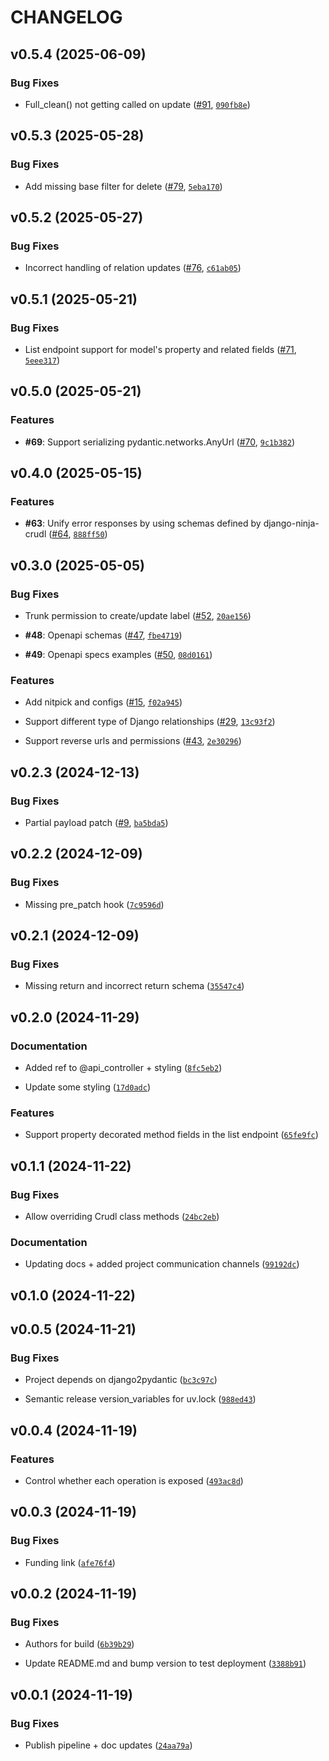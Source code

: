 # CHANGELOG


## v0.5.4 (2025-06-09)

### Bug Fixes

- Full_clean() not getting called on update
  ([#91](https://github.com/NextGenContributions/django-ninja-crudl/pull/91),
  [`090fb8e`](https://github.com/NextGenContributions/django-ninja-crudl/commit/090fb8ecf2ffb77ba0217f23554f7856ebed2156))


## v0.5.3 (2025-05-28)

### Bug Fixes

- Add missing base filter for delete
  ([#79](https://github.com/NextGenContributions/django-ninja-crudl/pull/79),
  [`5eba170`](https://github.com/NextGenContributions/django-ninja-crudl/commit/5eba17072bf330002a8ae10ad6a41ac92e898ef7))


## v0.5.2 (2025-05-27)

### Bug Fixes

- Incorrect handling of relation updates
  ([#76](https://github.com/NextGenContributions/django-ninja-crudl/pull/76),
  [`c61ab05`](https://github.com/NextGenContributions/django-ninja-crudl/commit/c61ab05109059e10239bb6e9147d58e68c3dc8fc))


## v0.5.1 (2025-05-21)

### Bug Fixes

- List endpoint support for model's property and related fields
  ([#71](https://github.com/NextGenContributions/django-ninja-crudl/pull/71),
  [`5eee317`](https://github.com/NextGenContributions/django-ninja-crudl/commit/5eee3170ac63e51fb38743e53a65071bdc7524d9))


## v0.5.0 (2025-05-21)

### Features

- **#69**: Support serializing pydantic.networks.AnyUrl
  ([#70](https://github.com/NextGenContributions/django-ninja-crudl/pull/70),
  [`9c1b382`](https://github.com/NextGenContributions/django-ninja-crudl/commit/9c1b3825319ef271ca9664baf56fa4c2012d98dd))


## v0.4.0 (2025-05-15)

### Features

- **#63**: Unify error responses by using schemas defined by django-ninja-crudl
  ([#64](https://github.com/NextGenContributions/django-ninja-crudl/pull/64),
  [`888ff50`](https://github.com/NextGenContributions/django-ninja-crudl/commit/888ff506b7698faed0ae7b5466a678ac147f396e))


## v0.3.0 (2025-05-05)

### Bug Fixes

- Trunk permission to create/update label
  ([#52](https://github.com/NextGenContributions/django-ninja-crudl/pull/52),
  [`20ae156`](https://github.com/NextGenContributions/django-ninja-crudl/commit/20ae15645ebf3e293c46fec919a0cf93183f216b))

- **#48**: Openapi schemas
  ([#47](https://github.com/NextGenContributions/django-ninja-crudl/pull/47),
  [`fbe4719`](https://github.com/NextGenContributions/django-ninja-crudl/commit/fbe471931bbbaea10011b5ca7923437fda679b92))

- **#49**: Openapi specs examples
  ([#50](https://github.com/NextGenContributions/django-ninja-crudl/pull/50),
  [`08d0161`](https://github.com/NextGenContributions/django-ninja-crudl/commit/08d0161a8dfce2fba978faa7034c5e1e785a47a3))

### Features

- Add nitpick and configs
  ([#15](https://github.com/NextGenContributions/django-ninja-crudl/pull/15),
  [`f02a945`](https://github.com/NextGenContributions/django-ninja-crudl/commit/f02a94534177336e4129c683718cf7638b941af3))

- Support different type of Django relationships
  ([#29](https://github.com/NextGenContributions/django-ninja-crudl/pull/29),
  [`13c93f2`](https://github.com/NextGenContributions/django-ninja-crudl/commit/13c93f23de9a3c2e21b911b0528b52538eeb2133))

- Support reverse urls and permissions
  ([#43](https://github.com/NextGenContributions/django-ninja-crudl/pull/43),
  [`2e30296`](https://github.com/NextGenContributions/django-ninja-crudl/commit/2e3029654eeb6ab44191256c9ccc7f482c95ab2e))


## v0.2.3 (2024-12-13)

### Bug Fixes

- Partial payload patch ([#9](https://github.com/NextGenContributions/django-ninja-crudl/pull/9),
  [`ba5bda5`](https://github.com/NextGenContributions/django-ninja-crudl/commit/ba5bda5be54e50ebe5eaa0ea482517e9d43db5c7))


## v0.2.2 (2024-12-09)

### Bug Fixes

- Missing pre_patch hook
  ([`7c9596d`](https://github.com/NextGenContributions/django-ninja-crudl/commit/7c9596d43beff13c2819483a5704a81229e82dde))


## v0.2.1 (2024-12-09)

### Bug Fixes

- Missing return and incorrect return schema
  ([`35547c4`](https://github.com/NextGenContributions/django-ninja-crudl/commit/35547c440d0515ff6ce3c96fffb8ffe4498e2784))


## v0.2.0 (2024-11-29)

### Documentation

- Added ref to @api_controller + styling
  ([`8fc5eb2`](https://github.com/NextGenContributions/django-ninja-crudl/commit/8fc5eb2f89f01a91b56601335455c229825adf22))

- Update some styling
  ([`17d0adc`](https://github.com/NextGenContributions/django-ninja-crudl/commit/17d0adcdb06a6c059ff453bd3674245c9abda1a1))

### Features

- Support property decorated method fields in the list endpoint
  ([`65fe9fc`](https://github.com/NextGenContributions/django-ninja-crudl/commit/65fe9fced4db786bf0effdf58907164b9ad9763f))


## v0.1.1 (2024-11-22)

### Bug Fixes

- Allow overriding Crudl class methods
  ([`24bc2eb`](https://github.com/NextGenContributions/django-ninja-crudl/commit/24bc2eb60d16ebf6a0b13af2fc590f75e2b606f0))

### Documentation

- Updating docs + added project communication channels
  ([`99192dc`](https://github.com/NextGenContributions/django-ninja-crudl/commit/99192dc48e0654ab8c042067de5f4312bdedb4d8))


## v0.1.0 (2024-11-22)


## v0.0.5 (2024-11-21)

### Bug Fixes

- Project depends on django2pydantic
  ([`bc3c97c`](https://github.com/NextGenContributions/django-ninja-crudl/commit/bc3c97cac187e931df15fc6e26d9164afc421ddb))

- Semantic release version_variables for uv.lock
  ([`988ed43`](https://github.com/NextGenContributions/django-ninja-crudl/commit/988ed432509a7bfa4477e11dfcdddd5534e3e29f))


## v0.0.4 (2024-11-19)

### Features

- Control whether each operation is exposed
  ([`493ac8d`](https://github.com/NextGenContributions/django-ninja-crudl/commit/493ac8d626c158ce9a7dc252be22a67328fb9abd))


## v0.0.3 (2024-11-19)

### Bug Fixes

- Funding link
  ([`afe76f4`](https://github.com/NextGenContributions/django-ninja-crudl/commit/afe76f4a0644c2620bf3729c0e852ba586667db1))


## v0.0.2 (2024-11-19)

### Bug Fixes

- Authors for build
  ([`6b39b29`](https://github.com/NextGenContributions/django-ninja-crudl/commit/6b39b2966e5ef1693a6a52e6a1de7c553610cbbd))

- Update README.md and bump version to test deployment
  ([`3388b91`](https://github.com/NextGenContributions/django-ninja-crudl/commit/3388b914b793f4db167bce90a9a63567edd121f3))


## v0.0.1 (2024-11-19)

### Bug Fixes

- Publish pipeline + doc updates
  ([`24aa79a`](https://github.com/NextGenContributions/django-ninja-crudl/commit/24aa79abe91c0ebb7353ca2539e0ab4cdbebee77))
